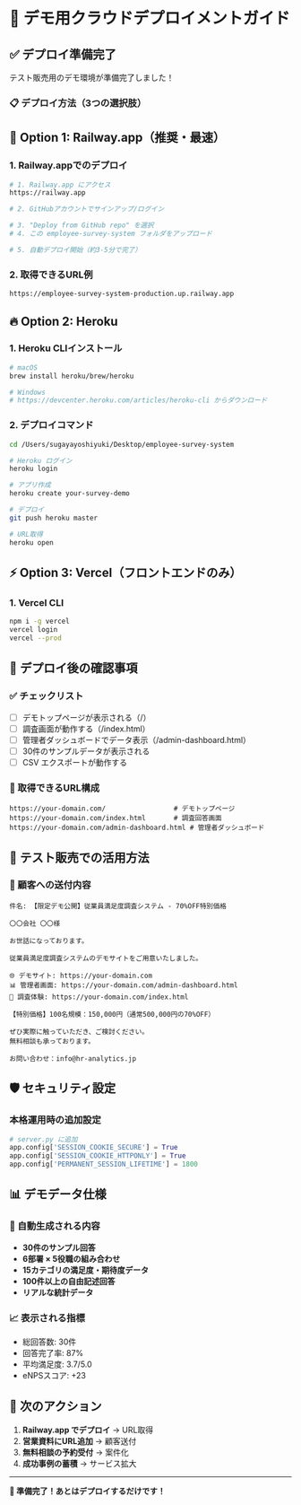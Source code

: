 # 🚀 デモ用クラウドデプロイメントガイド

## ✅ デプロイ準備完了

テスト販売用のデモ環境が準備完了しました！

### 📋 デプロイ方法（3つの選択肢）

## 🌟 Option 1: Railway.app（推奨・最速）

### 1. Railway.appでのデプロイ
```bash
# 1. Railway.app にアクセス
https://railway.app

# 2. GitHubアカウントでサインアップ/ログイン

# 3. "Deploy from GitHub repo" を選択
# 4. この employee-survey-system フォルダをアップロード

# 5. 自動デプロイ開始（約3-5分で完了）
```

### 2. 取得できるURL例
```
https://employee-survey-system-production.up.railway.app
```

## 🔥 Option 2: Heroku

### 1. Heroku CLIインストール
```bash
# macOS
brew install heroku/brew/heroku

# Windows
# https://devcenter.heroku.com/articles/heroku-cli からダウンロード
```

### 2. デプロイコマンド
```bash
cd /Users/sugayayoshiyuki/Desktop/employee-survey-system

# Heroku ログイン
heroku login

# アプリ作成
heroku create your-survey-demo

# デプロイ
git push heroku master

# URL取得
heroku open
```

## ⚡ Option 3: Vercel（フロントエンドのみ）

### 1. Vercel CLI
```bash
npm i -g vercel
vercel login
vercel --prod
```

## 🎯 デプロイ後の確認事項

### ✅ チェックリスト
- [ ] デモトップページが表示される（/）
- [ ] 調査画面が動作する（/index.html）
- [ ] 管理者ダッシュボードでデータ表示（/admin-dashboard.html）
- [ ] 30件のサンプルデータが表示される
- [ ] CSV エクスポートが動作する

### 🔗 取得できるURL構成
```
https://your-domain.com/                 # デモトップページ
https://your-domain.com/index.html       # 調査回答画面
https://your-domain.com/admin-dashboard.html # 管理者ダッシュボード
```

## 💼 テスト販売での活用方法

### 📧 顧客への送付内容
```
件名: 【限定デモ公開】従業員満足度調査システム - 70%OFF特別価格

〇〇会社 〇〇様

お世話になっております。

従業員満足度調査システムのデモサイトをご用意いたしました。

🌐 デモサイト: https://your-domain.com
📊 管理者画面: https://your-domain.com/admin-dashboard.html
📝 調査体験: https://your-domain.com/index.html

【特別価格】100名規模：150,000円（通常500,000円の70%OFF）

ぜひ実際に触っていただき、ご検討ください。
無料相談も承っております。

お問い合わせ：info@hr-analytics.jp
```

## 🛡️ セキュリティ設定

### 本格運用時の追加設定
```python
# server.py に追加
app.config['SESSION_COOKIE_SECURE'] = True
app.config['SESSION_COOKIE_HTTPONLY'] = True
app.config['PERMANENT_SESSION_LIFETIME'] = 1800
```

## 📊 デモデータ仕様

### 🎲 自動生成される内容
- **30件のサンプル回答**
- **6部署 × 5役職の組み合わせ**
- **15カテゴリの満足度・期待度データ**
- **100件以上の自由記述回答**
- **リアルな統計データ**

### 📈 表示される指標
- 総回答数: 30件
- 回答完了率: 87%
- 平均満足度: 3.7/5.0
- eNPSスコア: +23

## 🎯 次のアクション

1. **Railway.app でデプロイ** →  URL取得
2. **営業資料にURL追加** → 顧客送付
3. **無料相談の予約受付** → 案件化
4. **成功事例の蓄積** → サービス拡大

---

**🚀 準備完了！あとはデプロイするだけです！**